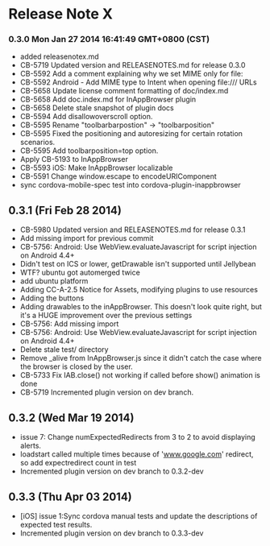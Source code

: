 <!--
#
# Licensed to the Apache Software Foundation (ASF) under one
# or more contributor license agreements.  See the NOTICE file
# distributed with this work for additional information
# regarding copyright ownership.  The ASF licenses this file
# to you under the Apache License, Version 2.0 (the
# "License"); you may not use this file except in compliance
# with the License.  You may obtain a copy of the License at
#
# http://www.apache.org/licenses/LICENSE-2.0
#
# Unless required by applicable law or agreed to in writing,
# software distributed under the License is distributed on an
# "AS IS" BASIS, WITHOUT WARRANTIES OR CONDITIONS OF ANY
#  KIND, either express or implied.  See the License for the
# specific language governing permissions and limitations
# under the License.
#
-->
# Release Note X


### 0.3.0 Mon Jan 27 2014 16:41:49 GMT+0800 (CST)
 *  added releasenotex.md
 *  CB-5719 Updated version and RELEASENOTES.md for release 0.3.0
 *  CB-5592 Add a comment explaining why we set MIME only for file:
 *  CB-5592 Android - Add MIME type to Intent when opening file:/// URLs
 *  CB-5658 Update license comment formatting of doc/index.md
 *  CB-5658 Add doc.index.md for InAppBrowser plugin
 *  CB-5658 Delete stale snapshot of plugin docs
 *  CB-5594 Add disallowoverscroll option.
 *  CB-5595 Rename "toolbarbarpostion" -> "toolbarposition"
 *  CB-5595 Fixed the positioning and autoresizing for certain rotation scenarios.
 *  CB-5595 Add toolbarposition=top option.
 *  Apply CB-5193 to InAppBrowser
 *  CB-5593 iOS: Make InAppBrowser localizable
 *  CB-5591 Change window.escape to encodeURIComponent
 *  sync cordova-mobile-spec test into cordova-plugin-inappbrowser


## 0.3.1 (Fri Feb 28 2014)


 *  CB-5980 Updated version and RELEASENOTES.md for release 0.3.1
 *  Add missing import for previous commit
 *  CB-5756: Android: Use WebView.evaluateJavascript for script injection on Android 4.4+
 *  Didn't test on ICS or lower, getDrawable isn't supported until Jellybean
 *  WTF? ubuntu got automerged twice
 *  add ubuntu platform
 *  Adding CC-A-2.5 Notice for Assets, modifying plugins to use resources
 *  Adding the buttons
 *  Adding drawables to the inAppBrowser.  This doesn't look quite right, but it's a HUGE improvement over the previous settings
 *  CB-5756: Add missing import
 *  CB-5756: Android: Use WebView.evaluateJavascript for script injection on Android 4.4+
 *  Delete stale test/ directory
 *  Remove _alive from InAppBrowser.js since it didn't catch the case where the browser is closed by the user.
 *  CB-5733 Fix IAB.close() not working if called before show() animation is done
 *  CB-5719 Incremented plugin version on dev branch.


## 0.3.2 (Wed Mar 19 2014)


 *  issue 7: Change numExpectedRedirects from 3 to 2 to avoid displaying alerts.
 *  loadstart called multiple times because of 'www.google.com' redirect, so add expectredirect count in test
 *  Incremented plugin version on dev branch to 0.3.2-dev


## 0.3.3 (Thu Apr 03 2014)


 *  [iOS] issue 1:Sync cordova manual tests and update the descriptions of expected test results.
 *  Incremented plugin version on dev branch to 0.3.3-dev
